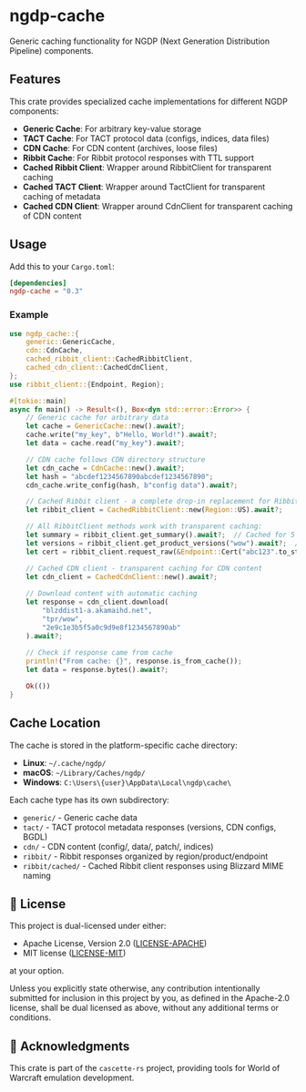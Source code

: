 # ngdp-cache

Generic caching functionality for NGDP (Next Generation Distribution Pipeline) components.

## Features

This crate provides specialized cache implementations for different NGDP components:

- **Generic Cache**: For arbitrary key-value storage
- **TACT Cache**: For TACT protocol data (configs, indices, data files)
- **CDN Cache**: For CDN content (archives, loose files)
- **Ribbit Cache**: For Ribbit protocol responses with TTL support
- **Cached Ribbit Client**: Wrapper around RibbitClient for transparent caching
- **Cached TACT Client**: Wrapper around TactClient for transparent caching of metadata
- **Cached CDN Client**: Wrapper around CdnClient for transparent caching of CDN content

## Usage

Add this to your `Cargo.toml`:

```toml
[dependencies]
ngdp-cache = "0.3"
```

### Example

```rust
use ngdp_cache::{
    generic::GenericCache,
    cdn::CdnCache,
    cached_ribbit_client::CachedRibbitClient,
    cached_cdn_client::CachedCdnClient,
};
use ribbit_client::{Endpoint, Region};

#[tokio::main]
async fn main() -> Result<(), Box<dyn std::error::Error>> {
    // Generic cache for arbitrary data
    let cache = GenericCache::new().await?;
    cache.write("my_key", b"Hello, World!").await?;
    let data = cache.read("my_key").await?;

    // CDN cache follows CDN directory structure
    let cdn_cache = CdnCache::new().await?;
    let hash = "abcdef1234567890abcdef1234567890";
    cdn_cache.write_config(hash, b"config data").await?;

    // Cached Ribbit client - a complete drop-in replacement for RibbitClient
    let ribbit_client = CachedRibbitClient::new(Region::US).await?;

    // All RibbitClient methods work with transparent caching:
    let summary = ribbit_client.get_summary().await?;  // Cached for 5 minutes
    let versions = ribbit_client.get_product_versions("wow").await?;  // Also cached
    let cert = ribbit_client.request_raw(&Endpoint::Cert("abc123".to_string())).await?;  // Cached for 30 days

    // Cached CDN client - transparent caching for CDN content
    let cdn_client = CachedCdnClient::new().await?;
    
    // Download content with automatic caching
    let response = cdn_client.download(
        "blzddist1-a.akamaihd.net",
        "tpr/wow",
        "2e9c1e3b5f5a0c9d9e8f1234567890ab"
    ).await?;
    
    // Check if response came from cache
    println!("From cache: {}", response.is_from_cache());
    let data = response.bytes().await?;

    Ok(())
}
```

## Cache Location

The cache is stored in the platform-specific cache directory:

- **Linux**: `~/.cache/ngdp/`
- **macOS**: `~/Library/Caches/ngdp/`
- **Windows**: `C:\Users\{user}\AppData\Local\ngdp\cache\`

Each cache type has its own subdirectory:

- `generic/` - Generic cache data
- `tact/` - TACT protocol metadata responses (versions, CDN configs, BGDL)
- `cdn/` - CDN content (config/, data/, patch/, indices)
- `ribbit/` - Ribbit responses organized by region/product/endpoint
- `ribbit/cached/` - Cached Ribbit client responses using Blizzard MIME naming

## 📄 License

This project is dual-licensed under either:

- Apache License, Version 2.0 ([LICENSE-APACHE](LICENSE-APACHE))
- MIT license ([LICENSE-MIT](LICENSE-MIT))

at your option.

Unless you explicitly state otherwise, any contribution intentionally submitted
for inclusion in this project by you, as defined in the Apache-2.0 license, shall
be dual licensed as above, without any additional terms or conditions.

## 🫶 Acknowledgments

This crate is part of the `cascette-rs` project, providing tools for World of Warcraft
emulation development.
